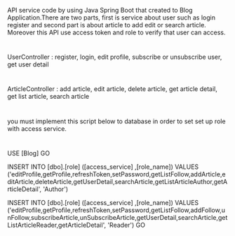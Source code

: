 API service code by using Java Spring Boot that created to Blog Application.There are two parts, first is service about user such as login register and second part
is about article to add edit or search article. Moreover this API use access token and role to verify that user can access. 
#
UserController : register, login, edit profile, subscribe or unsubscribe user, get user detail
#
ArticleController : add article, edit article, delete article, get article detail, get list article, search article
#
you must implement this script below to database  in order to set set up role with access service.
#

USE [Blog]
GO

INSERT INTO [dbo].[role]
           ([access_service]
           ,[role_name])
     VALUES
           ('editProfile,getProfile,refreshToken,setPassword,getListFollow,addArticle,editArticle,deleteArticle,getUserDetail,searchArticle,getListArticleAuthor,getArticleDetail',
           'Author')

INSERT INTO [dbo].[role]
           ([access_service]
           ,[role_name])
     VALUES
           ('editProfile,getProfile,refreshToken,setPassword,getListFollow,addFollow,unFollow,subscribeArticle,unSubscribeArticle,getUserDetail,searchArticle,getListArticleReader,getArticleDetail',
           'Reader')
GO



